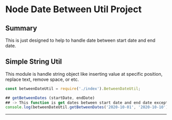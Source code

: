 
# Node Date Between Util Project 

## Summary

This is just designed to help to handle date between start date and end date.

## Simple String Util

This module is handle string object like inserting value at specific position, replace text, remove space, or etc.

```js
const betweenDateUtil = require('./index').BetweenDateUtil;

## getBetweenDates (startDate, endDate)
## -> This function is get dates between start date and end date except of Saturday and Sunday
console.log(betweenDateUtil.getBetweenDates('2020-10-01', '2020-10-10'));

```

---


